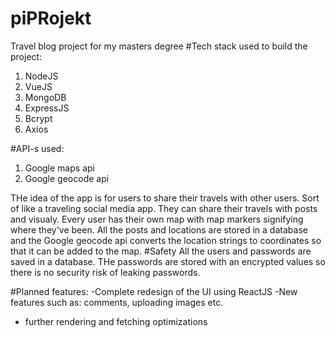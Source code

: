 # piPRojekt
Travel blog project for my masters degree
#Tech stack used to build the project:
<ol>
<li>NodeJS</li>
<li>VueJS</li>
<li>MongoDB</li>
<li>ExpressJS</li>
<li>Bcrypt</li>
<li>Axios</li>
</ol>

#API-s used:
<ol>
  <li>Google maps api</li>
  <li>Google geocode api</li>
</ol>

THe idea of the app is for users to share their travels with other users. Sort of like a traveling social media app. They can share their travels with posts and visualy.
Every user has their own map with map markers signifying where they've been. All the posts and locations are stored in a database and the Google geocode api converts the
location strings to coordinates so that it can be added to the map.
#Safety
All the users and passwords are saved in a database. THe passwords are stored with an encrypted values so there is no security risk of leaking passwords.

#Planned features:
-Complete redesign of the UI using ReactJS
-New features such as: comments, uploading images etc.
- further rendering and fetching optimizations

